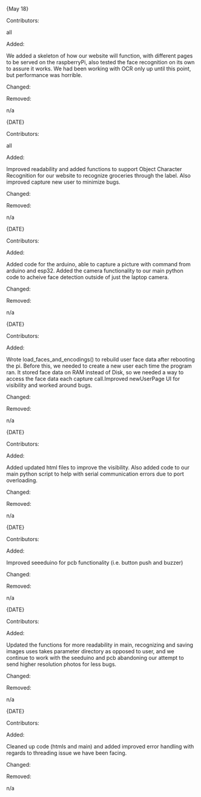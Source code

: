 {May 18}

Contributors:

all

Added:

We added a skeleton of how our website will function, with different pages to be served on the raspberryPi, also tested the face recognition on its own to assure it works. We had been working with OCR only up until this point, but performance was horrible.

Changed:

Removed:

n/a

{DATE}

Contributors:

all

Added:

Improved readability and added functions to support Object Character Recognition for our website to recognize groceries through the label. Also improved capture new user to minimize bugs.

Changed:

Removed:

n/a

{DATE}

Contributors:

Added:

Added code for the arduino, able to capture a picture with command from arduino and esp32. Added the camera functionality to our main python code to acheive face detection outside of just the laptop camera.

Changed:

Removed:

n/a

{DATE}

Contributors:

Added:

Wrote load_faces_and_encodings() to rebuild user face data after rebooting the pi. Before this, we needed to create a new user each time the program ran. It stored face data on RAM instead of Disk, so we needed a way to access the face data each capture call.Improved newUserPage UI for visibility and worked around bugs.

Changed:

Removed:

n/a

{DATE}

Contributors:

Added:

Added updated html files to improve the visibility. Also added code to our main python script to help with serial communication errors due to port overloading.

Changed:

Removed:

n/a

{DATE}

Contributors:

Added:

Improved seeeduino for pcb functionality (i.e. button push and buzzer)

Changed:

Removed:

n/a

{DATE}

Contributors:

Added:

Updated the functions for more readability in main, recognizing and saving images uses takes parameter directory as opposed to user, and we continue to work with the seeduino and pcb abandoning our attempt to send higher resolution photos for less bugs.

Changed:

Removed:

n/a

{DATE}

Contributors:

Added:

Cleaned up code (htmls and main) and added improved error handling with regards to threading issue we have been facing.

Changed:

Removed:

n/a
